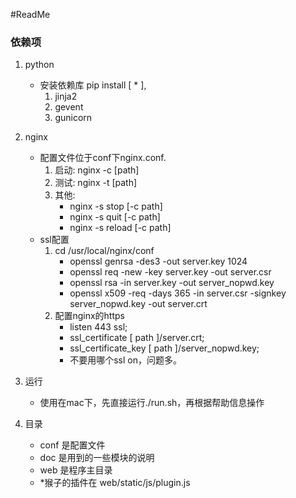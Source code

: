 #ReadMe

### 依赖项

1. python
	- 安装依赖库 pip install [ * ],
		1. jinja2
		2. gevent
		3. gunicorn


2. nginx
	- 配置文件位于conf下nginx.conf.
		1. 启动: nginx -c [path]
		2. 测试: nginx -t [path]
		3. 其他:
	  		- nginx -s stop    [-c path]
	  		- nginx -s quit    [-c path]
	  		- nginx -s reload  [-c path]
	- ssl配置
		1. cd /usr/local/nginx/conf
			- openssl genrsa -des3 -out server.key 1024
			- openssl req -new -key server.key -out server.csr
			- openssl rsa -in server.key -out server_nopwd.key
			- openssl x509 -req -days 365 -in server.csr -signkey server_nopwd.key -out server.crt
		2. 配置nginx的https
			- listen 443 ssl;
			- ssl_certificate   [ path ]/server.crt;
			- ssl_certificate_key  [ path ]/server_nopwd.key;
			- 不要用哪个ssl on，问题多。
	   

3. 运行
	- 使用在mac下，先直接运行./run.sh，再根据帮助信息操作


4. 目录
	- conf 是配置文件
	- doc  是用到的一些模块的说明
	- web  是程序主目录
	- *猴子的插件在 web/static/js/plugin.js